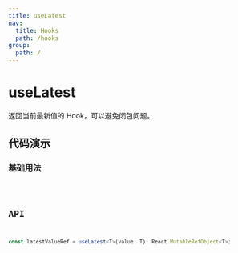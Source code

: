 ```yaml
---
title: useLatest
nav:
  title: Hooks
  path: /hooks
group:
  path: /
---
```


# useLatest

返回当前最新值的 Hook，可以避免闭包问题。

## 代码演示

### 基础用法

<code src="./demo/demo01.tsx" />

## API

```ts
const latestValueRef = useLatest<T>(value: T): React.MutableRefObject<T>;
```

